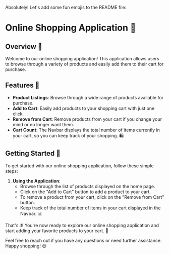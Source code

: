Absolutely! Let's add some fun emojis to the README file:

# Online Shopping Application 🛒

## Overview 🌟

Welcome to our online shopping application! This application allows users to browse through a variety of products and easily add them to their cart for purchase.

## Features 🚀

- **Product Listings**: Browse through a wide range of products available for purchase.
- **Add to Cart**: Easily add products to your shopping cart with just one click.
- **Remove from Cart**: Remove products from your cart if you change your mind or no longer want them.
- **Cart Count**: The Navbar displays the total number of items currently in your cart, so you can keep track of your shopping. 🛍️

## Getting Started 🎉

To get started with our online shopping application, follow these simple steps:

1. **Using the Application**:
   - Browse through the list of products displayed on the home page.
   - Click on the "Add to Cart" button to add a product to your cart.
   - To remove a product from your cart, click on the "Remove from Cart" button.
   - Keep track of the total number of items in your cart displayed in the Navbar. 📊

That's it! You're now ready to explore our online shopping application and start adding your favorite products to your cart. 🎈

Feel free to reach out if you have any questions or need further assistance. Happy shopping! 😊
